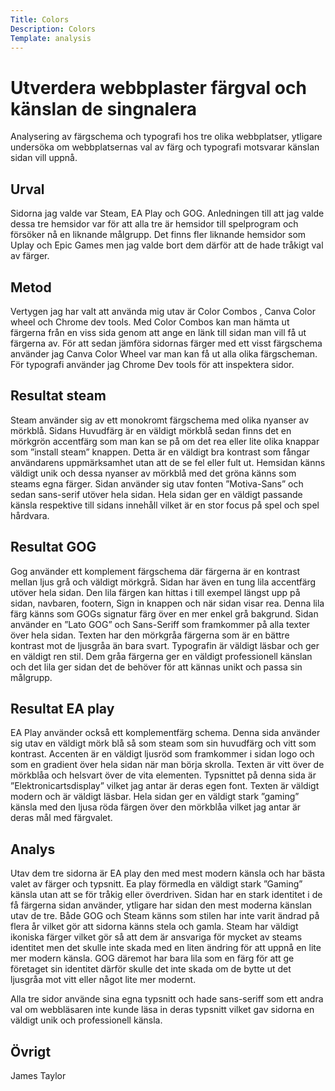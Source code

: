 ```yaml
---
Title: Colors
Description: Colors
Template: analysis
---
```



Utverdera webbplaster färgval och känslan de singnalera
=======================

Analysering av färgschema och typografi hos tre olika webbplatser, ytligare undersöka om webbplatsernas val av färg och typografi motsvarar känslan sidan vill uppnå.  


Urval
-----------------------

Sidorna jag valde var Steam, EA Play och GOG. Anledningen till att jag valde dessa tre hemsidor var för att alla tre är hemsidor till spelprogram och försöker nå en liknande målgrupp. Det finns fler liknande hemsidor som Uplay och Epic Games men jag valde bort dem därför att de hade tråkigt val av färger.


Metod
-----------------------

Vertygen jag har valt att använda mig utav är Color Combos , Canva Color wheel och Chrome dev tools. Med Color Combos kan man hämta ut färgerna från en viss sida genom att ange en länk till sidan man vill få ut färgerna av. För att sedan jämföra sidornas färger med ett visst färgschema använder jag Canva Color Wheel var man kan få ut alla olika färgscheman. För typografi använder jag Chrome Dev tools för att inspektera sidor.


Resultat steam
-----------------------

Steam använder sig av ett monokromt färgschema med olika nyanser av mörkblå. Sidans Huvudfärg är en väldigt mörkblå sedan finns det en mörkgrön accentfärg som man kan se på om det rea eller lite olika knappar som ”install steam” knappen. Detta är en väldigt bra kontrast som fångar användarens uppmärksamhet utan att de se fel eller fult ut. Hemsidan känns väldigt unik och dessa nyanser av mörkblå med det gröna känns som steams egna färger. Sidan använder sig utav fonten ”Motiva-Sans” och sedan sans-serif utöver hela sidan. Hela sidan ger en väldigt passande känsla respektive till sidans innehåll vilket är en stor focus på spel och spel hårdvara. 

Resultat GOG
-----------------------

Gog använder ett komplement färgschema där färgerna är en kontrast mellan ljus grå och väldigt mörkgrå. Sidan har även en tung lila accentfärg utöver hela sidan. Den lila färgen kan hittas i till exempel längst upp på sidan, navbaren, footern, Sign in knappen och när sidan visar rea. Denna lila färg känns som GOGs signatur färg över en mer enkel grå bakgrund. Sidan använder en ”Lato GOG” och Sans-Seriff som framkommer på alla texter över hela sidan. Texten har den mörkgråa färgerna som är en bättre kontrast mot de ljusgråa än bara svart. Typografin är väldigt läsbar och ger en väldigt ren stil. Dem gråa färgerna ger en väldigt professionell känslan och det lila ger sidan det de behöver för att kännas unikt och passa sin målgrupp.  

Resultat EA play
-----------------------

EA Play använder också ett komplementfärg schema. Denna sida använder sig utav en väldigt mörk blå så som steam som sin huvudfärg och vitt som kontrast. Accenten är en väldigt ljusröd som framkommer i sidan logo och som en gradient över hela sidan när man börja skrolla. Texten är vitt över de mörkblåa och helsvart över de vita elementen. Typsnittet på denna sida är ”Elektronicartsdisplay” vilket jag antar är deras egen font. Texten är väldigt modern och är väldigt läsbar. Hela sidan ger en väldigt stark ”gaming” känsla med den ljusa röda färgen över den mörkblåa vilket jag antar är deras mål med färgvalet.


Analys
-----------------------

Utav dem tre sidorna är EA play den med mest modern känsla och har bästa valet av färger och typsnitt. Ea play förmedla en väldigt stark ”Gaming” känsla utan att se för tråkig eller överdriven. Sidan har en stark identitet i de få färgerna sidan använder, ytligare har sidan den mest moderna känslan utav de tre. Både GOG och Steam känns som stilen har inte varit ändrad på flera år vilket gör att sidorna känns stela och gamla. Steam har väldigt ikoniska färger vilket gör så att dem är ansvariga för mycket av steams identitet men det skulle inte skada med en liten ändring för att uppnå en lite mer modern känsla. GOG däremot har bara lila som en färg för att ge företaget sin identitet därför skulle det inte skada om de bytte ut det ljusgråa mot vitt eller något lite mer modernt.

Alla tre sidor använde sina egna typsnitt och hade sans-seriff som ett andra val om webbläsaren inte kunde läsa in deras typsnitt vilket gav sidorna en väldigt unik och professionell känsla. 

Övrigt
-----------------------
James Taylor
